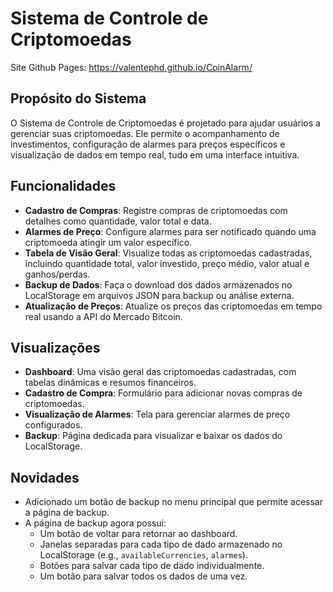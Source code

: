 # Sistema de Controle de Criptomoedas

Site Github Pages: https://valentephd.github.io/CoinAlarm/

## Propósito do Sistema
O Sistema de Controle de Criptomoedas é projetado para ajudar usuários a gerenciar suas criptomoedas. Ele permite o acompanhamento de investimentos, configuração de alarmes para preços específicos e visualização de dados em tempo real, tudo em uma interface intuitiva.

## Funcionalidades
- **Cadastro de Compras**: Registre compras de criptomoedas com detalhes como quantidade, valor total e data.
- **Alarmes de Preço**: Configure alarmes para ser notificado quando uma criptomoeda atingir um valor específico.
- **Tabela de Visão Geral**: Visualize todas as criptomoedas cadastradas, incluindo quantidade total, valor investido, preço médio, valor atual e ganhos/perdas.
- **Backup de Dados**: Faça o download dos dados armazenados no LocalStorage em arquivos JSON para backup ou análise externa.
- **Atualização de Preços**: Atualize os preços das criptomoedas em tempo real usando a API do Mercado Bitcoin.

## Visualizações
- **Dashboard**: Uma visão geral das criptomoedas cadastradas, com tabelas dinâmicas e resumos financeiros.
- **Cadastro de Compra**: Formulário para adicionar novas compras de criptomoedas.
- **Visualização de Alarmes**: Tela para gerenciar alarmes de preço configurados.
- **Backup**: Página dedicada para visualizar e baixar os dados do LocalStorage.

## Novidades
- Adicionado um botão de backup no menu principal que permite acessar a página de backup.
- A página de backup agora possui:
  - Um botão de voltar para retornar ao dashboard.
  - Janelas separadas para cada tipo de dado armazenado no LocalStorage (e.g., `availableCurrencies`, `alarmes`).
  - Botões para salvar cada tipo de dado individualmente.
  - Um botão para salvar todos os dados de uma vez.
